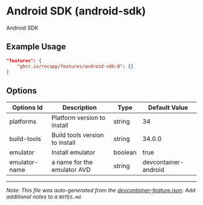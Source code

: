 
# Android SDK (android-sdk)

Android SDK

## Example Usage

```json
"features": {
    "ghcr.io/rocapp/features/android-sdk:0": {}
}
```

## Options

| Options Id | Description | Type | Default Value |
|-----|-----|-----|-----|
| platforms | Platform version to install | string | 34 |
| build-tools | Build tools version to install | string | 34.0.0 |
| emulator | Install emulator | boolean | true |
| emulator-name | a name for the emulator AVD | string | devcontainer-android |



---

_Note: This file was auto-generated from the [devcontainer-feature.json](https://github.com/rocapp/features/blob/main/src/android-sdk/devcontainer-feature.json).  Add additional notes to a `NOTES.md`._
